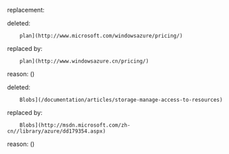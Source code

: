 replacement:

deleted:

		plan](http://www.microsoft.com/windowsazure/pricing/)

replaced by:

		plan](http://www.windowsazure.cn/pricing/)

reason: ()

deleted:

		Blobs](/documentation/articles/storage-manage-access-to-resources)

replaced by:

		Blobs](http://msdn.microsoft.com/zh-cn//library/azure/dd179354.aspx)

reason: ()

